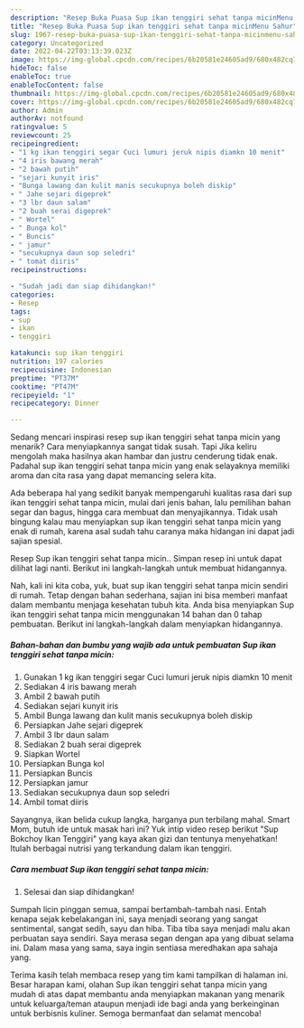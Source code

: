 ```yaml
---
description: "Resep Buka Puasa Sup ikan tenggiri sehat tanpa micinMenu Sahur"
title: "Resep Buka Puasa Sup ikan tenggiri sehat tanpa micinMenu Sahur"
slug: 1967-resep-buka-puasa-sup-ikan-tenggiri-sehat-tanpa-micinmenu-sahur
category: Uncategorized
date: 2022-04-22T03:13:39.023Z
image: https://img-global.cpcdn.com/recipes/6b20581e24605ad9/680x482cq70/sup-ikan-tenggiri-sehat-tanpa-micin-foto-resep-utama.jpg
hideToc: false
enableToc: true
enableTocContent: false
thumbnail: https://img-global.cpcdn.com/recipes/6b20581e24605ad9/680x482cq70/sup-ikan-tenggiri-sehat-tanpa-micin-foto-resep-utama.jpg
cover: https://img-global.cpcdn.com/recipes/6b20581e24605ad9/680x482cq70/sup-ikan-tenggiri-sehat-tanpa-micin-foto-resep-utama.jpg
author: Admin
authorAv: notfound
ratingvalue: 5
reviewcount: 25
recipeingredient:
- "1 kg ikan tenggiri segar Cuci lumuri jeruk nipis diamkn 10 menit"
- "4 iris bawang merah"
- "2 bawah putih"
- "sejari kunyit iris"
- "Bunga lawang dan kulit manis secukupnya boleh diskip"
- " Jahe sejari digeprek"
- "3 lbr daun salam"
- "2 buah serai digeprek"
- " Wortel"
- " Bunga kol"
- " Buncis"
- " jamur"
- "secukupnya daun sop seledri"
- " tomat diiris"
recipeinstructions:

- "Sudah jadi dan siap dihidangkan!"
categories:
- Resep
tags:
- sup
- ikan
- tenggiri

katakunci: sup ikan tenggiri 
nutrition: 197 calories
recipecuisine: Indonesian
preptime: "PT37M"
cooktime: "PT47M"
recipeyield: "1"
recipecategory: Dinner

---
```



Sedang mencari inspirasi resep sup ikan tenggiri sehat tanpa micin yang menarik? Cara menyiapkannya sangat tidak susah. Tapi Jika keliru mengolah maka hasilnya akan hambar dan justru cenderung tidak enak. Padahal sup ikan tenggiri sehat tanpa micin yang enak selayaknya memiliki aroma dan cita rasa yang dapat memancing selera kita.


Ada beberapa hal yang sedikit banyak mempengaruhi kualitas rasa dari sup ikan tenggiri sehat tanpa micin, mulai dari jenis bahan, lalu pemilihan bahan segar dan bagus, hingga cara membuat dan menyajikannya. Tidak usah bingung kalau mau menyiapkan sup ikan tenggiri sehat tanpa micin yang enak di rumah, karena asal sudah tahu caranya maka hidangan ini dapat jadi sajian spesial.

Resep Sup ikan tenggiri sehat tanpa micin.. Simpan resep ini untuk dapat dilihat lagi nanti. Berikut ini langkah-langkah untuk membuat hidangannya.


Nah, kali ini kita coba, yuk, buat sup ikan tenggiri sehat tanpa micin sendiri di rumah. Tetap dengan bahan sederhana, sajian ini bisa memberi manfaat dalam membantu menjaga kesehatan tubuh kita. Anda bisa menyiapkan Sup ikan tenggiri sehat tanpa micin menggunakan 14 bahan dan 0 tahap pembuatan. Berikut ini langkah-langkah dalam menyiapkan hidangannya.

<!--inarticleads1-->

##### Bahan-bahan dan bumbu yang wajib ada untuk pembuatan Sup ikan tenggiri sehat tanpa micin:

1. Gunakan 1 kg ikan tenggiri segar Cuci lumuri jeruk nipis diamkn 10 menit
1. Sediakan 4 iris bawang merah
1. Ambil 2 bawah putih
1. Sediakan sejari kunyit iris
1. Ambil Bunga lawang dan kulit manis secukupnya boleh diskip
1. Persiapkan  Jahe sejari digeprek
1. Ambil 3 lbr daun salam
1. Sediakan 2 buah serai digeprek
1. Siapkan  Wortel
1. Persiapkan  Bunga kol
1. Persiapkan  Buncis
1. Persiapkan  jamur
1. Sediakan secukupnya daun sop seledri
1. Ambil  tomat diiris


Sayangnya, ikan belida cukup langka, harganya pun terbilang mahal. Smart Mom, butuh ide untuk masak hari ini? Yuk intip video resep berikut &#34;Sup Bokchoy Ikan Tenggiri&#34; yang kaya akan gizi dan tentunya menyehatkan! Itulah berbagai nutrisi yang terkandung dalam ikan tenggiri. 

<!--inarticleads2-->

##### Cara membuat Sup ikan tenggiri sehat tanpa micin:


1. Selesai dan siap dihidangkan!

Sumpah licin pinggan semua, sampai bertambah-tambah nasi. Entah kenapa sejak kebelakangan ini, saya menjadi seorang yang sangat sentimental, sangat sedih, sayu dan hiba. Tiba tiba saya menjadi malu akan perbuatan saya sendiri. Saya merasa segan dengan apa yang dibuat selama ini. Dalam masa yang sama, saya ingin sentiasa meredhakan apa sahaja yang. 

Terima kasih telah membaca resep yang tim kami tampilkan di halaman ini. Besar harapan kami, olahan Sup ikan tenggiri sehat tanpa micin yang mudah di atas dapat membantu anda menyiapkan makanan yang menarik untuk keluarga/teman ataupun menjadi ide bagi anda yang berkeinginan untuk berbisnis kuliner. Semoga bermanfaat dan selamat mencoba!
